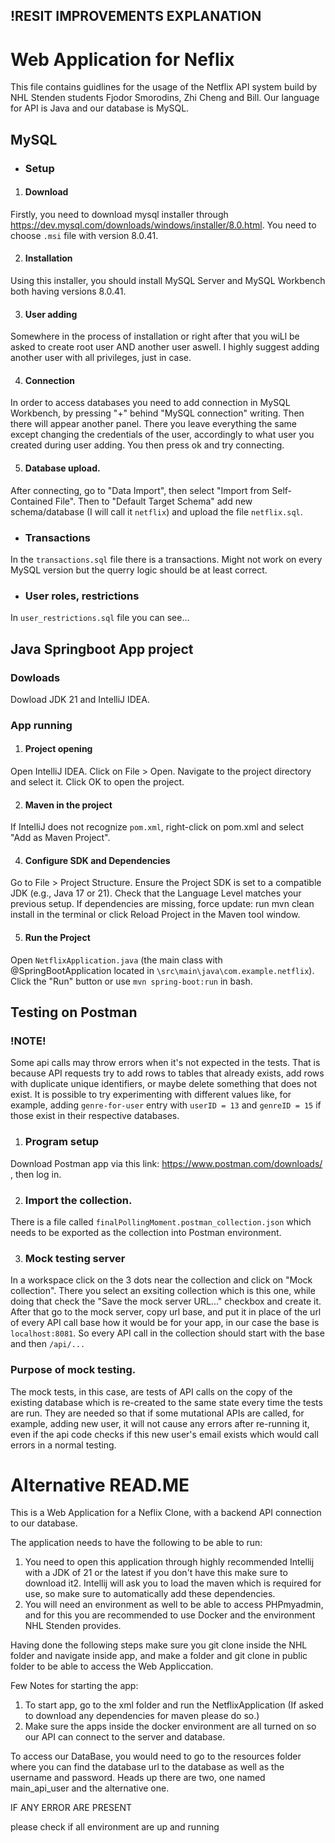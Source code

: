 ## !RESIT IMPROVEMENTS EXPLANATION


# Web Application for Neflix
This file contains guidlines for the usage of the Netflix API system build by NHL Stenden students Fjodor Smorodins, Zhi Cheng and Bill. 
Our language for API is Java and our database is MySQL.

## MySQL

* ### Setup

1) #### Download
Firstly, you need to download mysql installer through https://dev.mysql.com/downloads/windows/installer/8.0.html. 
You need to choose `.msi` file with version 8.0.41. 

2) #### Installation
Using this installer, you should install MySQL Server and MySQL Workbench both having versions 8.0.41.

3) #### User adding
Somewhere in the process of installation or right after that you wiLl be asked to create root user AND another user aswell. 
I highly suggest adding another user with all privileges, just in case.

4) #### Connection

In order to access databases you need to add connection in MySQL Workbench, by pressing "+" behind "MySQL connection" writing.
Then there will appear another panel. 
There you leave everything the same except changing the credentials of the user, accordingly to what user you created during user adding.
You then press ok and try connecting.

5) #### Database upload.

After connecting, go to "Data Import", then select "Import from Self-Contained File". Then to "Default Target Schema" add new schema/database (I will call it `netflix`) and upload the file `netflix.sql`. 

* ### Transactions

In the `transactions.sql` file there is a transactions. Might not work on every MySQL version but the querry logic should be at least correct.


* ### User roles, restrictions

In `user_restrictions.sql` file you can see...


## Java Springboot App project

### Dowloads
Dowload JDK 21 and IntelliJ IDEA.

### App running

1) #### Project opening
Open IntelliJ IDEA.
Click on File > Open.
Navigate to the project directory and select it.
Click OK to open the project.

2) #### Maven in the project
If IntelliJ does not recognize `pom.xml`, right-click on pom.xml and select "Add as Maven Project".

4) #### Configure SDK and Dependencies
Go to File > Project Structure.
Ensure the Project SDK is set to a compatible JDK (e.g., Java 17 or 21).
Check that the Language Level matches your previous setup.
If dependencies are missing, force update: run mvn clean install in the terminal or click Reload Project in the Maven tool window.

 5) #### Run the Project
Open `NetflixApplication.java` (the main class with @SpringBootApplication located in `\src\main\java\com.example.netflix`). Click the "Run" button or use `mvn spring-boot:run` in bash.


## Testing on Postman

### !NOTE!

Some api calls may throw errors when it's not expected in the tests. That is because API requests try to add rows to tables that already exists, add rows with duplicate unique identifiers, or maybe delete something that does not exist. It is possible to try experimenting with different values like, for example, adding `genre-for-user` entry with `userID = 13` and `genreID = 15` if those exist in their respective databases. 

1) ### Program setup
Download Postman app via this link: https://www.postman.com/downloads/ , then log in.

2) ### Import the collection.
There is a file called `finalPollingMoment.postman_collection.json` which needs to be exported as the collection into Postman environment.

3) ### Mock testing server

In a workspace click on the 3 dots near the collection and click on "Mock collection". There you select an exsiting collection which is this one, while doing that check the "Save the mock server URL..." checkbox and create it. After that go to the mock server, copy url base, and put it in place of the url of every API call base how it would be for your app, in our case the base is `localhost:8081`. So every API call in the collection should start with the base and then `/api/...`

### Purpose of mock testing.
The mock tests, in this case, are tests of API calls on the copy of the existing database which is re-created to the same state every time the tests are run. They are needed so that if some mutational APIs are called, for example, adding new user, it will not cause any errors after re-running it, even if the api code checks if this new user's email exists which would call errors in a normal testing.


# Alternative READ.ME

This is a Web Application for a Neflix Clone, with a backend API connection to our database.

The application needs to have the following to be able to run: 
1. You need to open this application through highly recommended Intellij with a JDK of 21 or the latest if you don't have this make sure to download it2. Intellij will ask you to load the maven which is required for use, so make sure to automatically add these dependencies.
2. You will need an environment as well to be able to access PHPmyadmin, and for this you are recommended to use Docker and the environment NHL Stenden provides.

Having done the following steps make sure you git clone inside the NHL folder and navigate inside app, and make a folder and git clone in public folder to be able to access the Web Appliccation.

Few Notes for starting the app:
1. To start app, go to the xml folder and run the NetflixApplication (If asked to download any dependencies for maven please do so.)
2. Make sure the apps inside the docker environment are all turned on so our API can connect to the server and database.

To access our DataBase, you would need to go to the resources folder where you can find the database url to the database as well as the username and password. Heads up there are two, one named main_api_user and the alternative one.

IF ANY ERROR ARE PRESENT

please check if all environment are up and running
